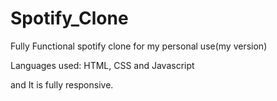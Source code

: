 # Spotify_Clone
 Fully Functional spotify clone for my personal use(my version)

 Languages used: HTML, CSS and Javascript

 and It is fully responsive.

<!-- A Client Side Project -->
<!-- No Backend as I have created it for my personal use -->